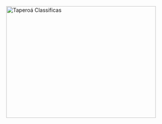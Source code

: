 <img src="https://blog.pedrosilva.tech/wp-content/uploads/2025/05/logo-classificados-taperoa.png" alt="Taperoá Classificas" width="400" height="300">
